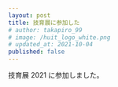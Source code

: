 ```yaml
---
layout: post
title: 技育展に参加した
# author: takapiro_99
# image: /huit_logo_white.png
# updated_at: 2021-10-04
published: false
---
```


技育展 2021 に参加しました。
